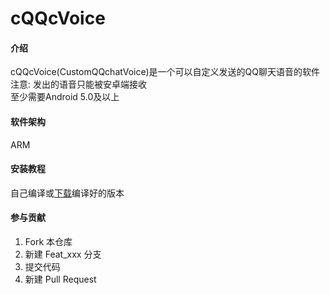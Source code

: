 # cQQcVoice

#### 介绍
cQQcVoice(CustomQQchatVoice)是一个可以自定义发送的QQ聊天语音的软件    
注意: 发出的语音只能被安卓端接收    
至少需要Android 5.0及以上

#### 软件架构
ARM

#### 安装教程
自己编译或[下载](https://gitee.com/zhou2008/cQQcVoice/releases)编译好的版本

#### 参与贡献

1.  Fork 本仓库
2.  新建 Feat_xxx 分支
3.  提交代码
4.  新建 Pull Request